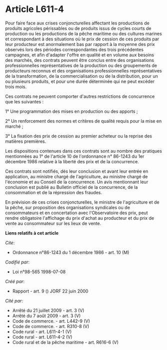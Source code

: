 # Article L611-4

Pour faire face aux crises conjoncturelles affectant les productions de produits agricoles périssables ou de produits issus
de cycles courts de production ou les productions de la pêche maritime ou des cultures marines et correspondant à des
situations où le prix de cession de ces produits par leur producteur est anormalement bas par rapport à la moyenne des prix
observés lors des périodes correspondantes des trois précédentes campagnes, et afin d'adapter l'offre en qualité et en volume
aux besoins des marchés, des contrats peuvent être conclus entre des organisations professionnelles représentatives de la
production ou des groupements de producteurs reconnus et des organisations professionnelles représentatives de la
transformation, de la commercialisation ou de la distribution, pour un ou plusieurs produits, et pour une durée déterminée
qui ne peut excéder trois mois.

Ces contrats ne peuvent comporter d'autres restrictions de concurrence que les suivantes :

1° Une programmation des mises en production ou des apports ;

2° Un renforcement des normes et critères de qualité requis pour la mise en marché ;

3° La fixation des prix de cession au premier acheteur ou la reprise des matières premières.

Les dispositions contenues dans ces contrats sont au nombre des pratiques mentionnées au 1° de l'article 10 de l'ordonnance
n° 86-1243 du 1er décembre 1986 relative à la liberté des prix et de la concurrence.

Ces contrats sont notifiés, dès leur conclusion et avant leur entrée en application, au ministre chargé de l'agriculture, au
ministre chargé de l'économie et au Conseil de la concurrence. Un avis mentionnant leur conclusion est publié au Bulletin
officiel de la concurrence, de la consommation et de la répression des fraudes.

En prévision de ces crises conjoncturelles, le ministre de l'agriculture et de la pêche, sur proposition des organisations
syndicales ou de consommateurs et en concertation avec l'Observatoire des prix, peut rendre obligatoire l'affichage du prix
d'achat au producteur et du prix de vente au consommateur sur les lieux de vente.

**Liens relatifs à cet article**

_Cite_:

  - Ordonnance n°86-1243 du 1 décembre 1986 - art. 10 (M)

_Codifié par_:

  - Loi n°98-565 1998-07-08

_Créé par_:

  - Rapport - art. 9 () JORF 22 juin 2000

_Cité par_:

  - Arrêté du 21 juillet 2009 - art. 3 (V)
  - Arrêté du 7 août 2009 - art. 3 (V)
  - Code de commerce. - art. L442-9 (V)
  - Code de commerce. - art. R310-8 (V)
  - Code rural - art. L611-4-1 (V)
  - Code rural - art. L611-4-2 (V)
  - Code rural et de la pêche maritime - art. R616-6 (V)
